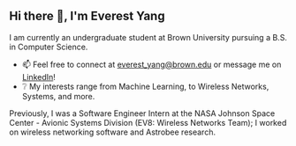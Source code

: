 ## Hi there 👋, I'm Everest Yang
I am currently an undergraduate student at Brown University pursuing a B.S. in Computer Science. 

* 📫 Feel free to connect at everest_yang@brown.edu or message me on [LinkedIn](https://www.linkedin.com/in/everestyang/)!
* ❔ My interests range from Machine Learning, to Wireless Networks, Systems, and more.

Previously, I was a Software Engineer Intern at the NASA Johnson Space Center - Avionic Systems Division (EV8: Wireless Networks Team); I worked on wireless networking software and Astrobee research.
